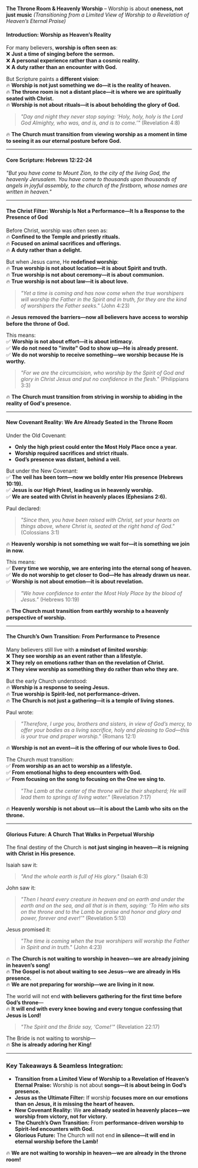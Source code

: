 **The Throne Room & Heavenly Worship** – Worship is about **oneness, not just music**
_(Transitioning from a Limited View of Worship to a Revelation of Heaven’s Eternal Praise)_

#### **Introduction: Worship as Heaven’s Reality**

For many believers, **worship is often seen as**:  
❌ **Just a time of singing before the sermon.**  
❌ **A personal experience rather than a cosmic reality.**  
❌ **A duty rather than an encounter with God.**

But Scripture paints a **different vision**:  
🔥 **Worship is not just something we do—it is the reality of heaven.**  
🔥 **The throne room is not a distant place—it is where we are spiritually seated with Christ.**  
🔥 **Worship is not about rituals—it is about beholding the glory of God.**

> _"Day and night they never stop saying: ‘Holy, holy, holy is the Lord God Almighty, who was, and is, and is to come.’"_ (Revelation 4:8)

🔥 **The Church must transition from viewing worship as a moment in time to seeing it as our eternal posture before God.**

---

#### **Core Scripture: Hebrews 12:22-24**

_"But you have come to Mount Zion, to the city of the living God, the heavenly Jerusalem. You have come to thousands upon thousands of angels in joyful assembly, to the church of the firstborn, whose names are written in heaven."_

---

#### **The Christ Filter: Worship Is Not a Performance—It Is a Response to the Presence of God**

Before Christ, worship was often seen as:  
🔥 **Confined to the Temple and priestly rituals.**  
🔥 **Focused on animal sacrifices and offerings.**  
🔥 **A duty rather than a delight.**

But when Jesus came, He **redefined worship**:  
🔥 **True worship is not about location—it is about Spirit and truth.**  
🔥 **True worship is not about ceremony—it is about communion.**  
🔥 **True worship is not about law—it is about love.**

> _"Yet a time is coming and has now come when the true worshipers will worship the Father in the Spirit and in truth, for they are the kind of worshipers the Father seeks."_ (John 4:23)

🔥 **Jesus removed the barriers—now all believers have access to worship before the throne of God.**

This means:  
✅ **Worship is not about effort—it is about intimacy.**  
✅ **We do not need to "invite" God to show up—He is already present.**  
✅ **We do not worship to receive something—we worship because He is worthy.**

> _"For we are the circumcision, who worship by the Spirit of God and glory in Christ Jesus and put no confidence in the flesh."_ (Philippians 3:3)

🔥 **The Church must transition from striving in worship to abiding in the reality of God's presence.**

---

#### **New Covenant Reality: We Are Already Seated in the Throne Room**

Under the Old Covenant:

- **Only the high priest could enter the Most Holy Place once a year.**
- **Worship required sacrifices and strict rituals.**
- **God’s presence was distant, behind a veil.**

But under the New Covenant:  
✅ **The veil has been torn—now we boldly enter His presence (Hebrews 10:19).**  
✅ **Jesus is our High Priest, leading us in heavenly worship.**  
✅ **We are seated with Christ in heavenly places (Ephesians 2:6).**

Paul declared:

> _"Since then, you have been raised with Christ, set your hearts on things above, where Christ is, seated at the right hand of God."_ (Colossians 3:1)

🔥 **Heavenly worship is not something we wait for—it is something we join in now.**

This means:  
✅ **Every time we worship, we are entering into the eternal song of heaven.**  
✅ **We do not worship to get closer to God—He has already drawn us near.**  
✅ **Worship is not about emotion—it is about revelation.**

> _"We have confidence to enter the Most Holy Place by the blood of Jesus."_ (Hebrews 10:19)

🔥 **The Church must transition from earthly worship to a heavenly perspective of worship.**

---

#### **The Church’s Own Transition: From Performance to Presence**

Many believers still live with **a mindset of limited worship**:  
❌ **They see worship as an event rather than a lifestyle.**  
❌ **They rely on emotions rather than on the revelation of Christ.**  
❌ **They view worship as something they do rather than who they are.**

But the early Church understood:  
🔥 **Worship is a response to seeing Jesus.**  
🔥 **True worship is Spirit-led, not performance-driven.**  
🔥 **The Church is not just a gathering—it is a temple of living stones.**

Paul wrote:

> _"Therefore, I urge you, brothers and sisters, in view of God’s mercy, to offer your bodies as a living sacrifice, holy and pleasing to God—this is your true and proper worship."_ (Romans 12:1)

🔥 **Worship is not an event—it is the offering of our whole lives to God.**

The Church must transition:  
✅ **From worship as an act to worship as a lifestyle.**  
✅ **From emotional highs to deep encounters with God.**  
✅ **From focusing on the song to focusing on the One we sing to.**

> _"The Lamb at the center of the throne will be their shepherd; He will lead them to springs of living water."_ (Revelation 7:17)

🔥 **Heavenly worship is not about us—it is about the Lamb who sits on the throne.**

---

#### **Glorious Future: A Church That Walks in Perpetual Worship**

The final destiny of the Church is **not just singing in heaven—it is reigning with Christ in His presence.**

Isaiah saw it:

> _"And the whole earth is full of His glory."_ (Isaiah 6:3)

John saw it:

> _"Then I heard every creature in heaven and on earth and under the earth and on the sea, and all that is in them, saying: ‘To Him who sits on the throne and to the Lamb be praise and honor and glory and power, forever and ever!’"_ (Revelation 5:13)

Jesus promised it:

> _"The time is coming when the true worshipers will worship the Father in Spirit and in truth."_ (John 4:23)

🔥 **The Church is not waiting to worship in heaven—we are already joining in heaven’s song!**  
🔥 **The Gospel is not about waiting to see Jesus—we are already in His presence.**  
🔥 **We are not preparing for worship—we are living in it now.**

The world will not end **with believers gathering for the first time before God’s throne**—  
🔥 **It will end with every knee bowing and every tongue confessing that Jesus is Lord!**

> _"The Spirit and the Bride say, ‘Come!’"_ (Revelation 22:17)

The Bride is not waiting to worship—  
🔥 **She is already adoring her King!**

---

### **Key Takeaways & Seamless Integration:**

- **Transition from a Limited View of Worship to a Revelation of Heaven’s Eternal Praise:** Worship is not about **songs—it is about being in God’s presence.**
- **Jesus as the Ultimate Filter:** If worship **focuses more on our emotions than on Jesus, it is missing the heart of heaven.**
- **New Covenant Reality:** We **are already seated in heavenly places—we worship from victory, not for victory.**
- **The Church’s Own Transition:** From **performance-driven worship to Spirit-led encounters with God.**
- **Glorious Future:** The Church will not end **in silence—it will end in eternal worship before the Lamb!**

🔥 **We are not waiting to worship in heaven—we are already in the throne room!**